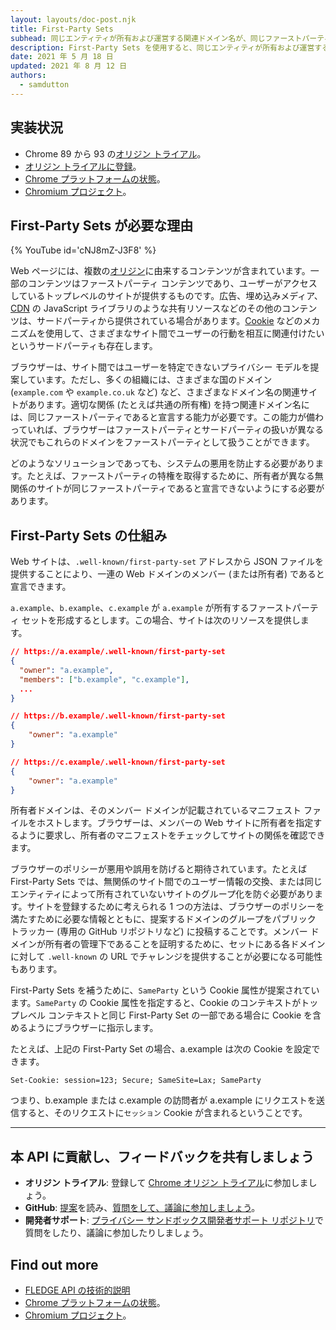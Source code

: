 ```yaml
---
layout: layouts/doc-post.njk
title: First-Party Sets
subhead: 同じエンティティが所有および運営する関連ドメイン名が、同じファーストパーティに属していると宣言できるようにします。
description: First-Party Sets を使用すると、同じエンティティが所有および運営する関連ドメイン名が、同じファーストパーティに属していると宣言できるようなります。
date: 2021 年 5 月 18 日
updated: 2021 年 8 月 12 日
authors:
  - samdutton
---
```


<!--lint disable no-smart-quotes-->

## 実装状況

- Chrome 89 から 93 の[オリジン トライアル](https://web.dev/origin-trials/)。
- [オリジン トライアルに登録](https://developer.chrome.com/origintrials/#/view_trial/988540118207823873)。
- [Chrome プラットフォームの状態](https://chromestatus.com/feature/5640066519007232)。
- [Chromium プロジェクト](https://www.chromium.org/updates/first-party-sets)。

## First-Party Sets が必要な理由

{% YouTube id='cNJ8mZ-J3F8' %}

Web ページには、複数の[オリジン](/docs/privacy-sandbox/glossary#origin)に由来するコンテンツが含まれています。一部のコンテンツはファーストパーティ コンテンツであり、ユーザーがアクセスしているトップレベルのサイトが提供するものです。広告、埋め込みメディア、[CDN](https://www.cloudflare.com/en-gb/learning/cdn/what-is-a-cdn/) の JavaScript ライブラリのような共有リソースなどのその他のコンテンツは、サードパーティから提供されている場合があります。[Cookie](/docs/privacy-sandbox/glossary#origin) などのメカニズムを使用して、さまざまなサイト間でユーザーの行動を相互に関連付けたいというサードパーティも存在します。

ブラウザーは、サイト間ではユーザーを特定できないプライバシー モデルを提案しています。ただし、多くの組織には、さまざまな国のドメイン (`example.com` や `example.co.uk` など) など、さまざまなドメイン名の関連サイトがあります。適切な関係 (たとえば共通の所有権) を持つ関連ドメイン名には、同じファーストパーティであると宣言する能力が必要です。この能力が備わっていれば、ブラウザーはファーストパーティとサードパーティの扱いが異なる状況でもこれらのドメインをファーストパーティとして扱うことができます。

どのようなソリューションであっても、システムの悪用を防止する必要があります。たとえば、ファーストパーティの特権を取得するために、所有者が異なる無関係のサイトが同じファーストパーティであると宣言できないようにする必要があります。

## First-Party Sets の仕組み

Web サイトは、`.well-known/first-party-set` アドレスから JSON ファイルを提供することにより、一連の Web ドメインのメンバー (または所有者) であると宣言できます。

`a.example`、`b.example`、`c.example` が `a.example` が所有するファーストパーティ セットを形成するとします。この場合、サイトは次のリソースを提供します。

```json
// https://a.example/.well-known/first-party-set
{
  "owner": "a.example",
  "members": ["b.example", "c.example"],
  ...
}

// https://b.example/.well-known/first-party-set
{
	"owner": "a.example"
}

// https://c.example/.well-known/first-party-set
{
	"owner": "a.example"
}
```

所有者ドメインは、そのメンバー ドメインが記載されているマニフェスト ファイルをホストします。ブラウザーは、メンバーの Web サイトに所有者を指定するように要求し、所有者のマニフェストをチェックしてサイトの関係を確認できます。

ブラウザーのポリシーが悪用や誤用を防げると期待されています。たとえば First-Party Sets では、無関係のサイト間でのユーザー情報の交換、または同じエンティティによって所有されていないサイトのグループ化を防ぐ必要があります。サイトを登録するために考えられる 1 つの方法は、ブラウザーのポリシーを満たすために必要な情報とともに、提案するドメインのグループをパブリック トラッカー (専用の GitHub リポジトリなど) に投稿することです。メンバー ドメインが所有者の管理下であることを証明するために、セットにある各ドメインに対して `.well-known` の URL でチャレンジを提供することが必要になる可能性もあります。

First-Party Sets を補うために、`SameParty` という Cookie 属性が提案されています。`SameParty` の Cookie 属性を指定すると、Cookie のコンテキストがトップレベル コンテキストと同じ First-Party Set の一部である場合に Cookie を含めるようにブラウザーに指示します。

たとえば、上記の First-Party Set の場合、a.example は次の Cookie を設定できます。

`Set-Cookie: session=123; Secure; SameSite=Lax; SameParty`

つまり、b.example または c.example の訪問者が a.example にリクエストを送信すると、そのリクエストに`セッション` Cookie が含まれるということです。

---

## 本 API に貢献し、フィードバックを共有しましょう

- **オリジン トライアル**: 登録して [Chrome オリジン トライアル](https://developer.chrome.com/origintrials/#/view_trial/988540118207823873)に参加しましょう。
- **GitHub**: [提案](https://github.com/privacycg/first-party-sets)を読み、[質問をして、議論に参加しましょう](https://github.com/privacycg/first-party-sets/issues)。
- **開発者サポート**: [プライバシー サンドボックス開発者サポート リポジトリ](https://github.com/GoogleChromeLabs/privacy-sandbox-dev-support)で質問をしたり、議論に参加したりしましょう。

## Find out more

- [FLEDGE API の技術的説明](https://github.com/privacycg/first-party-sets)
- [Chrome プラットフォームの状態](https://chromestatus.com/feature/5640066519007232)。
- [Chromium プロジェクト](https://www.chromium.org/updates/first-party-sets)。
